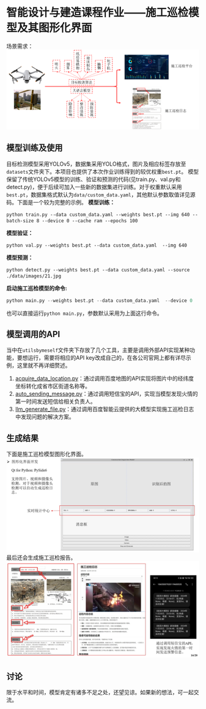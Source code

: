 # 智能设计与建造课程作业——施工巡检模型及其图形化界面
场景需求：
![场景需要](asset/场景需求.png)
## 模型训练及使用
目标检测模型采用YOLOv5，数据集采用YOLO格式，图片及相应标签存放至`datasets`文件夹下。本项目也提供了本次作业训练得到的较优权重`best.pt`。
模型保留了传统YOLOv5模型的训练、验证和预测的代码(见train.py、val.py和detect.py)，便于后续可加入一些新的数据集进行训练。对于权重默认采用`best.pt`，数据集格式默认为`data/custom_data.yaml`，其他默认参数取值详见源码。下面是一个较为完整的示例。
**模型训练：**
```
python train.py --data custom_data.yaml --weights best.pt --img 640 --batch-size 8 --device 0 --cache ram --epochs 100
```
**模型验证：**
```
python val.py --weights best.pt --data custom_data.yaml  --img 640
```
**模型预测：**
```
python detect.py --weights best.pt --data custom_data.yaml --source ./data/images/21.jpg   
```

**启动施工巡检模型的命令:**
```python
python main.py --weights best.pt --data custom_data.yaml  --device 0
```
也可以直接运行`python main.py`，参数默认采用为上面这行命令。

## 模型调用的API
当中在`utilsbymeself`文件夹下存放了几个工具，主要是调用外部API实现某种功能，要想运行，需要将相应的API key改成自己的，在各公司官网上都有详尽示例，这里就不再详细赘述。
1. [acquire_data_location.py](https://lbsyun.baidu.com/apiconsole/center)：通过调用百度地图的API实现将图片中的经纬度坐标转化成省市区街道名称等。
2. [auto_sending_message.py](https://console.smsbao.com/#/login?redirect=%2Findex)：通过调用短信宝的API，实现当模型发现火情的第一时间发送短信给相关负责人。
3. [llm_generate_file.py](https://login.bce.baidu.com/?redirect=https%3A%2F%2Fconsole.bce.baidu.com%2Fqianfan%2Foverview)：通过调用百度智能云提供的大模型实现施工巡检日志中发现问题的解决方案。

## 生成结果
下面是施工巡检模型图形化界面。
![施工巡检模型图形化界面](asset/施工巡检模型图形化界面.jpg)
最后还会生成施工巡检报告。
![施工巡检日志](asset/施工巡检日志.jpg)

## 讨论
限于水平和时间，模型肯定有诸多不足之处，还望见谅。如果新的想法，可一起交流。